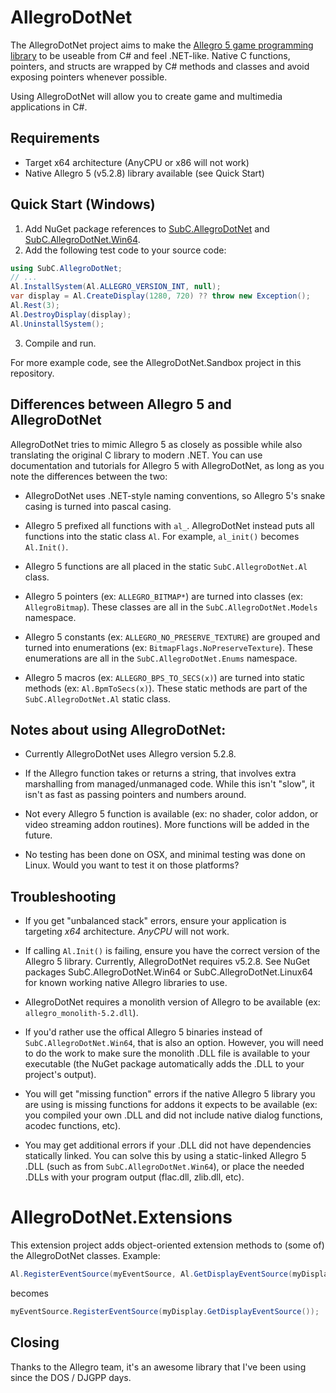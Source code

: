 # AllegroDotNet
The AllegroDotNet project aims to make the [Allegro 5 game programming library](https://liballeg.org/) to be useable from C# and feel .NET-like.
Native C functions, pointers, and structs are wrapped by C# methods and classes and avoid exposing pointers whenever possible.

Using AllegroDotNet will allow you to create game and multimedia applications in C#.


## Requirements
* Target x64 architecture (AnyCPU or x86 will not work)
* Native Allegro 5 (v5.2.8) library available (see Quick Start)

## Quick Start (Windows)
1) Add NuGet package references to [SubC.AllegroDotNet](https://www.nuget.org/packages/SubC.AllegroDotNet) and [SubC.AllegroDotNet.Win64](https://www.nuget.org/packages/SubC.AllegroDotNet.Win64).
2) Add the following test code to your source code:
```C#
using SubC.AllegroDotNet;
// ...
Al.InstallSystem(Al.ALLEGRO_VERSION_INT, null);
var display = Al.CreateDisplay(1280, 720) ?? throw new Exception();
Al.Rest(3);
Al.DestroyDisplay(display);
Al.UninstallSystem();
```
3) Compile and run.

For more example code, see the AllegroDotNet.Sandbox project in this repository.

## Differences between Allegro 5 and AllegroDotNet
AllegroDotNet tries to mimic Allegro 5 as closely as possible while also translating the original C library to modern .NET. You can use documentation and tutorials for Allegro 5 with AllegroDotNet, as long as you note the differences between the two:

* AllegroDotNet uses .NET-style naming conventions, so Allegro 5's snake casing is turned into pascal casing.
  
* Allegro 5 prefixed all functions with `al_`. AllegroDotNet instead puts all functions into the static class `Al`. For example, `al_init()` becomes `Al.Init()`.

* Allegro 5 functions are all placed in the static `SubC.AllegroDotNet.Al` class.

* Allegro 5 pointers (ex: `ALLEGRO_BITMAP*`) are turned into classes (ex: `AllegroBitmap`). These classes are all in the `SubC.AllegroDotNet.Models` namespace.

* Allegro 5 constants (ex: `ALLEGRO_NO_PRESERVE_TEXTURE`) are grouped and turned into enumerations (ex: `BitmapFlags.NoPreserveTexture`). These enumerations are all in the `SubC.AllegroDotNet.Enums` namespace.

* Allegro 5 macros (ex: `ALLEGRO_BPS_TO_SECS(x)`) are turned into static methods (ex: `Al.BpmToSecs(x)`). These static methods are part of the `SubC.AllegroDotNet.Al` static class.

## Notes about using AllegroDotNet:

* Currently AllegroDotNet uses Allegro version 5.2.8.

* If the Allegro function takes or returns a string, that involves extra marshalling from managed/unmanaged code. While this isn't "slow", it isn't as fast as passing pointers and numbers around.

* Not every Allegro 5 function is available (ex: no shader, color addon, or video streaming addon routines). More functions will be added in the future.

* No testing has been done on OSX, and minimal testing was done on Linux. Would you want to test it on those platforms?

## Troubleshooting
* If you get "unbalanced stack" errors, ensure your application is targeting *x64* architecture. *AnyCPU* will not work.

* If calling `Al.Init()` is failing, ensure you have the correct version of the Allegro 5 library. Currently, AllegroDotNet requires v5.2.8. See NuGet packages SubC.AllegroDotNet.Win64 or SubC.AllegroDotNet.Linux64 for known working native Allegro libraries to use.

* AllegroDotNet requires a monolith version of Allegro to be available (ex: `allegro_monolith-5.2.dll`).

* If you'd rather use the offical Allegro 5 binaries instead of `SubC.AllegroDotNet.Win64`, that is also an option. However, you will need to do the work to make sure the monolith .DLL file is available to your executable (the NuGet package automatically adds the .DLL to your project's output).

* You will get "missing function" errors if the native Allegro 5 library you are using is missing functions for addons it expects to be available (ex: you compiled your own .DLL and did not include native dialog functions, acodec functions, etc).

* You may get additional errors if your .DLL did not have dependencies statically linked. You can solve this by using a static-linked Allegro 5 .DLL (such as from `SubC.AllegroDotNet.Win64`), or place the needed .DLLs with your program output (flac.dll, zlib.dll, etc).


# AllegroDotNet.Extensions
This extension project adds object-oriented extension methods to (some of) the AllegroDotNet classes. Example:
```C#
Al.RegisterEventSource(myEventSource, Al.GetDisplayEventSource(myDisplay))
```
becomes
```C#
myEventSource.RegisterEventSource(myDisplay.GetDisplayEventSource());
```


## Closing
Thanks to the Allegro team, it's an awesome library that I've been using since the DOS / DJGPP days.
